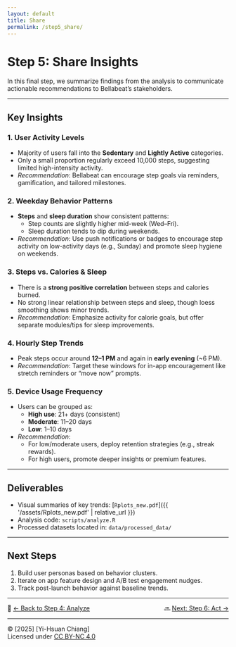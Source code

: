 ```yaml
---
layout: default
title: Share
permalink: /step5_share/
---
```


# Step 5: Share Insights

In this final step, we summarize findings from the analysis to communicate actionable recommendations to Bellabeat’s stakeholders.

---

## Key Insights

### 1. User Activity Levels
- Majority of users fall into the **Sedentary** and **Lightly Active** categories.
- Only a small proportion regularly exceed 10,000 steps, suggesting limited high-intensity activity.
- *Recommendation*: Bellabeat can encourage step goals via reminders, gamification, and tailored milestones.

### 2. Weekday Behavior Patterns
- **Steps** and **sleep duration** show consistent patterns:
  - Step counts are slightly higher mid-week (Wed–Fri).
  - Sleep duration tends to dip during weekends.
- *Recommendation*: Use push notifications or badges to encourage step activity on low-activity days (e.g., Sunday) and promote sleep hygiene on weekends.

### 3. Steps vs. Calories & Sleep
- There is a **strong positive correlation** between steps and calories burned.
- No strong linear relationship between steps and sleep, though loess smoothing shows minor trends.
- *Recommendation*: Emphasize activity for calorie goals, but offer separate modules/tips for sleep improvements.

### 4. Hourly Step Trends
- Peak steps occur around **12–1 PM** and again in **early evening** (~6 PM).
- *Recommendation*: Target these windows for in-app encouragement like stretch reminders or “move now” prompts.

### 5. Device Usage Frequency
- Users can be grouped as:
  - **High use**: 21+ days (consistent)
  - **Moderate**: 11–20 days
  - **Low**: 1–10 days
- *Recommendation*: 
  - For low/moderate users, deploy retention strategies (e.g., streak rewards).
  - For high users, promote deeper insights or premium features.

---

## Deliverables

- Visual summaries of key trends: [`Rplots_new.pdf`]({{ '/assets/Rplots_new.pdf' | relative_url }})
- Analysis code: `scripts/analyze.R`
- Processed datasets located in: `data/processed_data/`

<!-- [`analyze.R`](../../scripts/analysis.R) -->
---

## Next Steps

<!-- 1. Present these insights to marketing and product teams. -->
1. Build user personas based on behavior clusters.
2. Iterate on app feature design and A/B test engagement nudges.
3. Track post-launch behavior against baseline trends.

---

<!-- 🔗 **[← Back to Step 4: Analyze](../step4_analyze/)** | 🔜 **[Next: Step 6: Act →](../step6_act/)** -->

<div style="display: flex; justify-content: space-between;">
  <span>🔗 <a href="../step4_analyze/">← Back to Step 4: Analyze</a></span>
  <span>🔜 <a href="../step6_act/">Next: Step 6: Act →</a></span>
</div>

---

© [2025] [Yi-Hsuan Chiang]  
Licensed under [CC BY-NC 4.0](https://creativecommons.org/licenses/by-nc/4.0/)